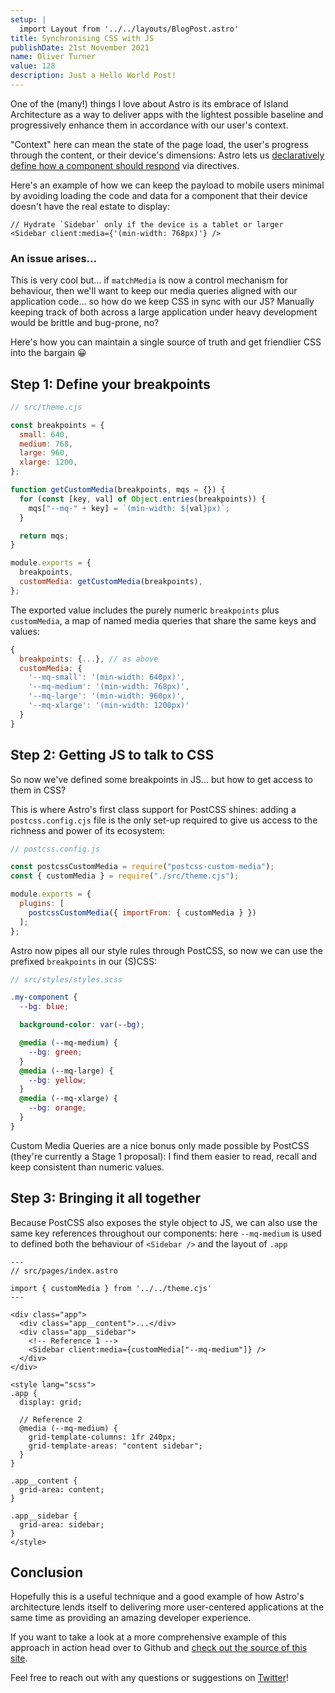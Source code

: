 ```yaml
---
setup: |
  import Layout from '../../layouts/BlogPost.astro'
title: Synchronising CSS with JS
publishDate: 21st November 2021
name: Oliver Turner
value: 128
description: Just a Hello World Post!
---
```


One of the (many!) things I love about Astro is its embrace of Island
Architecture as a way to deliver apps with the lightest possible baseline and
progressively enhance them in accordance with our user's context.

"Context" here can mean the state of the page load, the user's progress through
the content, or their device's dimensions: Astro lets us [declaratively define
how a component should respond](https://docs.astro.build/core-concepts/component-hydration/#hydrate-interactive-components)
via directives.

Here's an example of how we can keep the payload to mobile users minimal by
avoiding loading the code and data for a component that their device doesn't
have the real estate to display:

```astro
// Hydrate `Sidebar` only if the device is a tablet or larger
<Sidebar client:media={'(min-width: 768px)'} />
```

### An issue arises...
This is very cool but... if `matchMedia` is now a control mechanism for
behaviour, then we'll want to keep our media queries aligned with our application
code... so how do we keep CSS in sync with our JS? Manually keeping track of
both across a large application under heavy development would be brittle and
bug-prone, no?

Here's how you can maintain a single source of truth and get friendlier CSS into
the bargain 😀

## Step 1: Define your breakpoints
```js
// src/theme.cjs

const breakpoints = {
  small: 640,
  medium: 768,
  large: 960,
  xlarge: 1200,
};

function getCustomMedia(breakpoints, mqs = {}) {
  for (const [key, val] of Object.entries(breakpoints)) {
    mqs["--mq-" + key] = `(min-width: ${val}px)`;
  }

  return mqs;
}

module.exports = {
  breakpoints,
  customMedia: getCustomMedia(breakpoints),
};
```

The exported value includes the purely numeric `breakpoints` plus `customMedia`,
a map of named media queries that share the same keys and values:

```js
{
  breakpoints: {...}, // as above
  customMedia: {
    '--mq-small': '(min-width: 640px)',
    '--mq-medium': '(min-width: 768px)',
    '--mq-large': '(min-width: 960px)',
    '--mq-xlarge': '(min-width: 1200px)'
  }
}
```

## Step 2: Getting JS to talk to CSS

So now we've defined some breakpoints in JS... but how to get access to them in
CSS?

This is where Astro's first class support for PostCSS shines: adding a
`postcss.config.cjs` file is the only set-up required to give us access to the
richness and power of its ecosystem:

```js
// postcss.config.js

const postcssCustomMedia = require("postcss-custom-media");
const { customMedia } = require("./src/theme.cjs");

module.exports = {
  plugins: [
    postcssCustomMedia({ importFrom: { customMedia } })
  ];
};
```

Astro now pipes all our style rules through PostCSS, so now we can use the
prefixed `breakpoints` in our (S)CSS:

```scss
// src/styles/styles.scss

.my-component {
  --bg: blue;

  background-color: var(--bg);

  @media (--mq-medium) {
    --bg: green;
  }
  @media (--mq-large) {
    --bg: yellow;
  }
  @media (--mq-xlarge) {
    --bg: orange;
  }
}
```

Custom Media Queries are a nice bonus only made possible by PostCSS (they're
currently a Stage 1 proposal): I find them easier to read, recall and keep
consistent than numeric values.

## Step 3: Bringing it all together

Because PostCSS also exposes the style object to JS, we can also use the same
key references throughout our components: here `--mq-medium` is used to defined
both the behaviour of `<Sidebar />` and the layout of `.app`

```astro
---
// src/pages/index.astro

import { customMedia } from '../../theme.cjs'
---

<div class="app">
  <div class="app__content">...</div>
  <div class="app__sidebar">
    <!-- Reference 1 -->
    <Sidebar client:media={customMedia["--mq-medium"]} />
  </div>
</div>

<style lang="scss">
.app {
  display: grid;

  // Reference 2
  @media (--mq-medium) {
    grid-template-columns: 1fr 240px;
    grid-template-areas: "content sidebar";
  }
}

.app__content {
  grid-area: content;
}

.app__sidebar {
  grid-area: sidebar;
}
</style>
```

## Conclusion
Hopefully this is a useful technique and a good example of how Astro's
architecture lends itself to delivering more user-centered applications at the
same time as providing an amazing developer experience.

If you want to take a look at a more comprehensive example of this approach in
action head over to Github and [check out the source of this site](https://github.com/oliverturner/blog).

Feel free to reach out with any questions or suggestions on [Twitter](https://twitter.com/oliverturner)!
